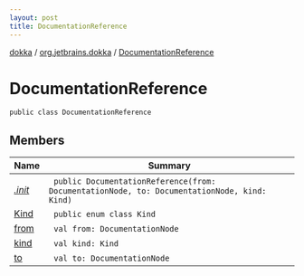 ```yaml
---
layout: post
title: DocumentationReference
---
```

[dokka](../../index.md) / [org.jetbrains.dokka](../index.md) / [DocumentationReference](index.md)

# DocumentationReference

```
public class DocumentationReference
```
## Members
| Name | Summary |
|------|---------|
|[*.init*](_init_.md)|&nbsp;&nbsp;`public DocumentationReference(from: DocumentationNode, to: DocumentationNode, kind: Kind)`<br>|
|[Kind](Kind/index.md)|&nbsp;&nbsp;`public enum class Kind`<br>|
|[from](from.md)|&nbsp;&nbsp;`val from: DocumentationNode`<br>|
|[kind](kind.md)|&nbsp;&nbsp;`val kind: Kind`<br>|
|[to](to.md)|&nbsp;&nbsp;`val to: DocumentationNode`<br>|
